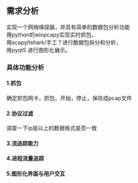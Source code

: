 ## 需求分析
实现一个网络嗅探器，并具有简单的数据包分析功能<br/>
用python的winpcapy实现实时抓包，<br/>用scapy/tshark/手工？进行数据包拆分和分析，<br/>用pyqt5
进行图形化展示。
### 具体功能分析
#### 1.抓包
确定抓包网卡，抓包，开始，停止，保存成pcap文件
#### 2.协议过滤
调查一下ip层以上的数据格式是否一致
#### 3.流追踪能力
#### 4.进程流量追踪
#### 5.图形化界面与用户交互